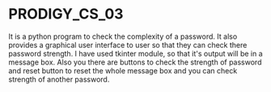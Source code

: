 # PRODIGY_CS_03

It is a python program to check the complexity of a password. 
It also provides a graphical user interface to user so that they can check there password strength.
I have used tkinter module, so that it's output will be in a message box. Also you there are buttons to check the strength of password and reset button to reset the whole message box and you can check strength of another password.

